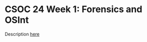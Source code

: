 # CSOC 24 Week 1: Forensics and OSInt

Description [here](https://0xkn1gh7.notion.site/Week-1-Diving-into-Digital-Forensics-OSINT-00276a8934e449be9c0b5cbe891d834b)
